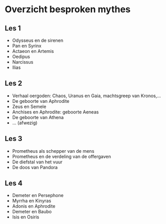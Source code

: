 # Overzicht besproken mythes

## Les 1

* Odysseus en de sirenen
* Pan en Syrinx
* Actaeon en Artemis
* Oedipus
* Narcissus
* Ilias

## Les 2

* Verhaal oergoden: Chaos, Uranus en Gaia, machtsgreep van Kronos,...
* De geboorte van Aphrodite
* Zeus en Semele
* Anchises en Aphrodite: geboorte Aeneas
* De geboorte van Athena
* ... (afwezig)

## Les 3

* Prometheus als schepper van de mens
* Prometheus en de verdeling van de offergaven
* De diefstal van het vuur
* De doos van Pandora

## Les 4

* Demeter en Persephone
* Myrrha en Kinyras
* Adonis en Aphrodite
* Demeter en Baubo
* Isis en Osiris
